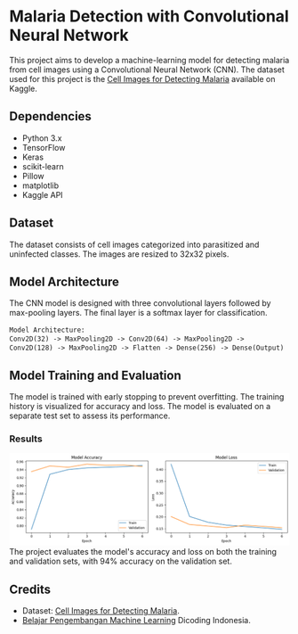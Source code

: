 # Malaria Detection with Convolutional Neural Network

This project aims to develop a machine-learning model for detecting malaria from cell images using a Convolutional Neural Network (CNN). The dataset used for this project is the [Cell Images for Detecting Malaria](https://www.kaggle.com/iarunava/cell-images-for-detecting-malaria) available on Kaggle.

## Dependencies

- Python 3.x
- TensorFlow
- Keras
- scikit-learn
- Pillow
- matplotlib
- Kaggle API

## Dataset

The dataset consists of cell images categorized into parasitized and uninfected classes. The images are resized to 32x32 pixels.

## Model Architecture

The CNN model is designed with three convolutional layers followed by max-pooling layers. The final layer is a softmax layer for classification.

```
Model Architecture:
Conv2D(32) -> MaxPooling2D -> Conv2D(64) -> MaxPooling2D -> Conv2D(128) -> MaxPooling2D -> Flatten -> Dense(256) -> Dense(Output)
```

## Model Training and Evaluation
The model is trained with early stopping to prevent overfitting. The training history is visualized for accuracy and loss. The model is evaluated on a separate test set to assess its performance.

### Results
![Model Accuracy and Loss](accuracy_loss_plot.png)
The project evaluates the model's accuracy and loss on both the training and validation sets, with 94% accuracy on the validation set.

## Credits
* Dataset: [Cell Images for Detecting Malaria](https://www.kaggle.com/iarunava/cell-images-for-detecting-malaria).
* [Belajar Pengembangan Machine Learning](https://www.dicoding.com/academies/185) Dicoding Indonesia.
